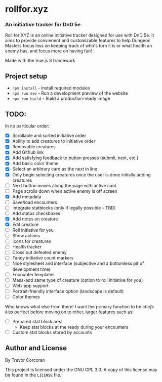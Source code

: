 # rollfor.xyz
### An initiative tracker for DnD 5e

Roll for XYZ is an online initiative tracker designed for use with DnD 5e.
It aims to provide convienent and customizable features to help Dungeon Masters
focus less on keeping track of who's turn it is or what health an enemy has, and
focus more on having fun!

Made with the Vue.js 3 framework

## Project setup

* `npm install` - Install required modules
* `npm run dev` - Run a development preview of the website
* `npm run build` - Build a production-ready image

## TODO:
In no particular order:
- [x] Scrollable and sorted initiative order
- [x] Ability to add creatures to initiative order
- [x] Removable creatures
- [x] Add Github link
- [x] Add satisfying feedback to button presses (submit, next, etc.)
- [x] Add basic color theme
- [x] Select an arbitrary card as the next in line
- [x] Only begin selecting creatures once the user is done initially adding creatures
- [ ] Next button moves along the page with active card
- [ ] Page scrolls down when active enemy is off screen
- [x] Add metadata
- [ ] Save/load encounters
- [ ] Integrate statblocks (only if legally possible - TBD)
- [ ] Add status checkboxes
- [x] Add notes on creature
- [x] Edit creature
- [ ] Roll initiative for you
- [ ] Show actions
- [ ] Icons for creatures
- [ ] Health tracker
- [ ] Cross out defeated enemy
- [ ] Fancy initiative count markers
- [ ] Nice stylesheet and interface (subjective and a bottomless pit of development time)
- [ ] Encounter templates
- [ ] Mass-add same type of creature (option to roll initiative for you)
- [ ] Web-app support
- [ ] Portrait-friendly interface option (landscape is default)
- [ ] Color themes

Who knows what else from there! I want the primary function to be *chefs kiss* perfect before moving on to
other, larger features such as:
- [ ] Prepared stat block area
  - Keep stat blocks at the ready during your encounters
- [ ] Custom stat blocks stored by accounts

## Author and License
By Trevor Corcoran

This project is licensed under the GNU GPL 3.0. A copy of this license may be found in the `LICENSE` file.
